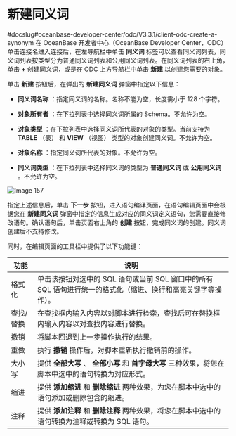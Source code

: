 新建同义词 
==========================
#docslug#oceanbase-developer-center/odc/V3.3.1/client-odc-create-a-synonym
在 OceanBase 开发者中心（OceanBase Developer Center，ODC）单击连接名进入连接后，在左导航栏中单击 **同义词** 标签可以查看同义词列表，同义词列表按类型分为普通同义词列表和公用同义词列表。在同义词列表的右上角，单击 **+** 创建同义词，或是在 ODC 上方导航栏中单击 **新建** 以创建您需要的对象。

单击 **新建** 按钮后，在弹出的 **新建同义词** 弹窗中指定以下信息：

* **同义词名称** ：指定同义词的名称。名称不能为空，长度需小于 128 个字符。

  

* **对象所有者** ：在下拉列表中选择同义词所属的 Schema。不允许为空。

  

* **对象类型** ：在下拉列表中选择同义词所代表的对象的类型。当前支持为 **TABLE** （表） 和 **VIEW** （视图） 类型的对象创建同义词。不允许为空。

  

* **对象名称** ：指定同义词所代表的对象。不允许为空。

  

* **同义词类型** ：在下拉列表中选择同义词的类型为 **普通同义词** 或 **公用同义词** 。不允许为空。

  




![Image 157](https://help-static-aliyun-doc.aliyuncs.com/assets/img/zh-CN/3780004161/p238883.png)

指定上述信息后，单击 **下一步** 按钮，进入语句编译页面，在语句编辑页面中会根据您在 **新建同义词** 弹窗中指定的信息生成对应的同义词定义语句，您需要直接修改语句。确认语句后，单击页面右上角的 **创建** 按钮，完成同义词的创建。同义词创建后不支持修改。

同时，在编辑页面的工具栏中提供了以下功能键：


|  功能   |                               说明                               |
|-------|----------------------------------------------------------------|
| 格式化   | 单击该按钮对选中的 SQL 语句或当前 SQL 窗口中的所有 SQL 语句进行统一的格式化（缩进、换行和高亮关键字等操作）。 |
| 查找/替换 | 在查找框内输入内容以对脚本进行检索，查找后可在替换框内输入内容以对查找内容进行替换。                     |
| 撤销    | 将脚本回退到上一步操作执行的结果。                                              |
| 重做    | 执行 **撤销**  操作后，对脚本重新执行撤销前的操作。                                  |
| 大小写   | 提供 **全部大写** 、 **全部小写**  和 **首字母大写**  三种效果，将您在脚本中选中的语句转换为对应形式。  |
| 缩进    | 提供 **添加缩进**  和 **删除缩进**  两种效果，为您在脚本中选中的语句添加或删除包含的缩进。           |
| 注释    | 提供 **添加注释**  和 **删除注释**  两种效果，将您在脚本中选中的语句转换为注释或转换为 SQL 语句。     |


